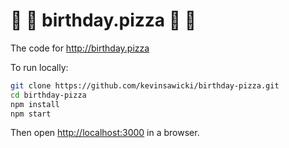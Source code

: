 # :birthday: :pizza: birthday.pizza :birthday: :pizza:

The code for http://birthday.pizza

To run locally:

```sh
git clone https://github.com/kevinsawicki/birthday-pizza.git
cd birthday-pizza
npm install
npm start
```

Then open [http://localhost:3000](http://localhost:3000) in a browser.
